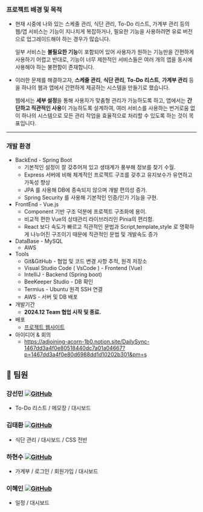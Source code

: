 ### 프로젝트 배경 및 목적

- 현재 시중에 나와 있는 스케줄 관리, 식단 관리, To-Do 리스트, 가계부 관리 등의 웹/앱 서비스는 기능이 지나치게 복잡하거나, 필요한 기능을 사용하려면 유료 버전으로 업그레이드해야 하는 경우가 많습니다.
    
     일부 서비스는 **불필요한 기능**이 포함되어 있어 사용자가 원하는 기능만을 간편하게 사용하기 어렵고 반대로, 기능이 너무 제한적인 서비스들은 여러 개의 앱을 동시에 사용해야 하는 불편함이 존재합니다.
    
- 이러한 문제를 해결하고자, **스케줄 관리**, **식단 관리**, **To-Do 리스트**, **가계부 관리** 등을 하나의 웹과 앱에서 간편하게 제공하는 시스템을 만들기로 했습니다.
    
     웹에서는 **세부 설정**을 통해 사용자가 맞춤형 관리가 가능하도록 하고, 앱에서는 **간단하고 직관적인 사용**이 가능하도록 설계하여, 여러 서비스를 사용하는 번거로움 없이 하나의 시스템으로 모든 관리 작업을 효율적으로 처리할 수 있도록 하는 것이 목표입니다.
    

---

### 개발 환경

- BackEnd - Spring Boot
    - 기본적인 설정이 잘 갖추어져 있고 생태계가 풍부해 정보를 찾기 수월.
    - Express 서버에 비해 체계적인 프로젝트 구조를 갖추고 유지보수가 유연하고 가독성 향상
    - JPA 를 사용해 DB에 종속되지 않으며 개발 편의성 증가.
    - Spring Security 를 사용해 기본적인 인증/인가 기능을 구현.
- FrontEnd - Vue.js
    - Component 기반 구조 덕분에 프로젝트 구조화에 용이.
    - 비교적 편한 Vue의 상태관리 라이브러리인 Pinia의 편리함.
    - React 보다 속도가 빠르고 직관적인 문법과 Script,template,style 로 명확하게 나누어진 구조이기 때문에 직관적인 문법 및 개발속도 증가
- DataBase - MySQL
    - AWS
- Tools
    - Git&GitHub - 협업 및 코드 변경 사항 추적, 원격 저장소
    - Visual Studio Code ( VsCode ) - Frontend (Vue)
    - IntelliJ - Backend (Spring boot)
    - BeeKeeper Studio - DB 확인
    - Termius - Ubuntu 원격 SSH 연결
    - AWS - 서버 및 DB 배포 
- 개발기간 
    - **2024.12 Team 협업 시작 및 종료.**
- 배포 
    - [프로젝트 웹사이트](http://52.79.238.2)
- 아이디어 & 회의 
    - https://adjoining-acorn-1b0.notion.site/DailySync-1467dd3a4f0e80518440dc7a01a04667?p=1467dd3a4f0e80d6988dd1d10202b301&pm=s
## 👥 팀원 

### **강선민**  [![GitHub](https://img.shields.io/badge/GitHub-kangseonmin-blue?logo=github)](https://github.com/kangkangkangsm)
- To-Do 리스트 / 메모장 / 대시보드 
### **김태환**  [![GitHub](https://img.shields.io/badge/GitHub-kimtaehwan-blue?logo=github)](https://github.com/KTH8962)
- 식단 관리 / 대시보드 / CSS 전반 
### **하현수**  [![GitHub](https://img.shields.io/badge/GitHub-haHyeonsoo-blue?logo=github)](https://github.com/nihilism011)
- 가계부 / 로그인 / 회원가입 / 대시보드  
### **이혜인** [![GitHub](https://img.shields.io/badge/GitHub-leehyein-blue?logo=github)](https://github.com/dgl1111)
- 일정 / 대시보드
